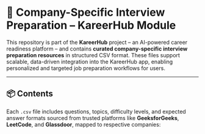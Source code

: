 # 🏢 Company-Specific Interview Preparation – KareerHub Module

This repository is part of the **KareerHub** project – an AI-powered career readiness platform – and contains **curated company-specific interview preparation resources** in structured CSV format. These files support scalable, data-driven integration into the KareerHub app, enabling personalized and targeted job preparation workflows for users.

---

## 📦 Contents

Each `.csv` file includes questions, topics, difficulty levels, and expected answer formats sourced from trusted platforms like **GeeksforGeeks**, **LeetCode**, and **Glassdoor**, mapped to respective companies:

